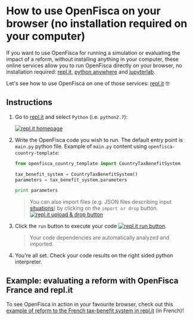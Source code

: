 # How to use OpenFisca on your browser (no installation required on your computer)

If you want to use OpenFisca for running a simulation or evaluating the impact of a reform, without installing anything in your computer, these online services allow you to run OpenFisca directly on your browser, no installation required: [repl.it](https://repl.it), [python anywhere](https://www.pythonanywhere.com) and [jupyterlab](https://jupyterlab.readthedocs.io/en/stable/).

Let's see how to use OpenFisca on one of those services: [repl.it](https://repl.it) 🤓

## Instructions

1. Go to [repl.it](https://repl.it) and select `Python` (i.e. `python2.7`):

    [![repl.it homepage](https://cdn.rawgit.com/openfisca/openfisca-doc/master/img/replit-homepage.png)](https://github.com/openfisca/openfisca-doc/blob/master/img/replit-homepage.png)

2. Write the OpenFisca code you wish to run. The default entry point is `main.py` python file. Example of `main.py` content using `openfisca-country-template`:

    ```py
    from openfisca_country_template import CountryTaxBenefitSystem

    tax_benefit_system = CountryTaxBenefitSystem()
    parameters = tax_benefit_system.parameters

    print parameters
    ```

    > You can also import files (e.g. JSON files describing input [situations](./openfisca-web-api/input-output-data.md#describing-the-situation)) by clicking on the `import or drop` button.
    [![repl.it upload & drop button](https://cdn.rawgit.com/openfisca/openfisca-doc/master/img/replit-upload-drop-button.png)](https://github.com/openfisca/openfisca-doc/blob/master/img/replit-upload-drop-button.png)

3. Click the `run` button to execute your code [![repl.it run button](https://cdn.rawgit.com/openfisca/openfisca-doc/master/img/replit-run-button.png)](https://github.com/openfisca/openfisca-doc/blob/master/img/replit-run-button.png).

    > Your code dependencies are automatically analyzed and imported.

4. You're all set. Check your code results on the right sided python interpreter.

## Example: evaluating a reform with OpenFisca France and repl.it

To see OpenFisca in action in your favourite browser, check out this [example of reform to the French tax-benefit system in repl.it](https://repl.it/@openfisca/framework-openfisca-france) (in French)!
